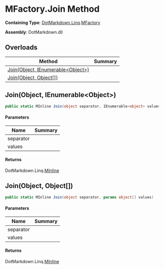 # MFactory\.Join Method

**Containing Type**: [DotMarkdown.Linq](../../README.md)\.[MFactory](../README.md)

**Assembly**: DotMarkdown\.dll

## Overloads

| Method | Summary |
| ------ | ------- |
| [Join(Object, IEnumerable\<Object>)](#DotMarkdown_Linq_MFactory_Join_System_Object_System_Collections_Generic_IEnumerable_System_Object__) | |
| [Join(Object, Object\[\])](#DotMarkdown_Linq_MFactory_Join_System_Object_System_Object___) | |

## Join\(Object, IEnumerable\<Object>\)<a name="DotMarkdown_Linq_MFactory_Join_System_Object_System_Collections_Generic_IEnumerable_System_Object__"></a>

```csharp
public static MInline Join(object separator, IEnumerable<object> values)
```

#### Parameters

| Name | Summary |
| ---- | ------- |
| separator | |
| values | |

#### Returns

DotMarkdown\.Linq\.[MInline](../../MInline/README.md)

## Join\(Object, Object\[\]\)<a name="DotMarkdown_Linq_MFactory_Join_System_Object_System_Object___"></a>

```csharp
public static MInline Join(object separator, params object[] values)
```

#### Parameters

| Name | Summary |
| ---- | ------- |
| separator | |
| values | |

#### Returns

DotMarkdown\.Linq\.[MInline](../../MInline/README.md)

